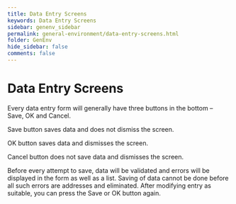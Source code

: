 ```yaml
---
title: Data Entry Screens
keywords: Data Entry Screens
sidebar: genenv_sidebar
permalink: general-environment/data-entry-screens.html
folder: GenEnv
hide_sidebar: false
comments: false
---
```


# Data Entry Screens

Every data entry form will generally have three buttons in the bottom – Save, OK and Cancel.

Save button saves data and does not dismiss the screen.

OK button saves data and dismisses the screen.

Cancel button does not save data and dismisses the screen.

Before every attempt to save, data will be validated and errors will be displayed in the form as well as a list. Saving of data cannot be done before all such errors are addresses and eliminated. After modifying entry as suitable, you can press the Save or OK button again.